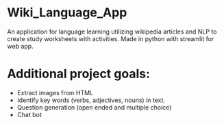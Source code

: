 # Wiki_Language_App
An application for language learning utilizing wikipedia articles and NLP to create study worksheets with activities. Made in python with streamlit for web app. 

# Additional project goals: 

* Extract images from HTML
* Identify key words (verbs, adjectives, nouns) in text. 
* Question generation (open ended and multiple choice) 
* Chat bot 

